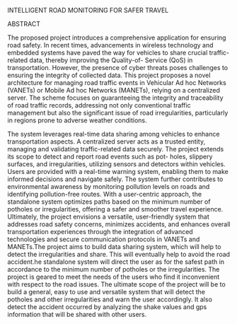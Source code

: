 INTELLIGENT ROAD MONITORING FOR SAFER TRAVEL

ABSTRACT

The proposed project introduces a comprehensive application for ensuring road safety. In recent times, advancements in wireless technology and embedded systems have paved the way for vehicles to share crucial traffic-related data, thereby improving the Quality-of- Service (QoS) in transportation. However, the presence of cyber threats poses challenges to ensuring the integrity of collected data. This project proposes a novel architecture for managing road traffic events in Vehicular Ad hoc Networks (VANETs) or Mobile Ad hoc Networks (MANETs), relying on a centralized server. The scheme focuses on guaranteeing the integrity and traceability of road traffic records, addressing not only conventional traffic management but also the significant issue of road irregularities, particularly in regions prone to adverse weather conditions.

The system leverages real-time data sharing among vehicles to enhance transportation aspects. A centralized server acts as a trusted entity, managing and validating traffic-related data securely. The project extends its scope to detect and report road events such as pot- holes, slippery surfaces, and irregularities, utilizing sensors and detectors within vehicles. Users are provided with a real-time warning system, enabling them to make informed decisions and navigate safely. The system further contributes to environmental awareness by monitoring pollution levels on roads and identifying pollution-free routes. With a user-centric approach, the standalone system optimizes paths based on the minimum number of potholes or irregularities, offering a safer and smoother travel experience. Ultimately, the project envisions a versatile, user-friendly system that addresses road safety concerns, minimizes accidents, and enhances overall transportation experiences through the integration of advanced technologies and secure communication protocols in VANETs and MANETs.The project aims to build data sharing system, which will help to detect the irregularities and share. This will eventually help to avoid the road accident.he standalone system will direct the user as for the safest path in accordance to the minimum number of potholes or the irregularities. The project is geared to meet the needs of the users who find it inconvenient with respect to the road issues. The ultimate scope of the project will be to build a general, easy to use and versatile system that will detect the potholes and other irregularities and warn the user accordingly. It also detect the accident occurred by analyzing the shake values and gps information that will be shared with other users.



